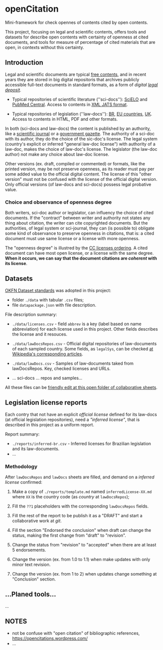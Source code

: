 # openCitation
Mini-framework for check opennes of contents cited by open contents.

This project, focusing on legal and scientific contents, offers tools and datasets for describe open contents with certainty of openness at cited documents, and tools for measure of percentage of cited materials that are open, in contexts without this certainty.

## Introduction
Legal and scientific documents are typical [free contents](https://en.wikipedia.org/wiki/Free_content#Legislation), and in recent years they are stored in big digital repositoris that archives publicly accessible full-text documents in standard formats, as a form of *digital [legal deposit](https://en.wikipedia.org/wiki/Legal_deposit)*.

* Typical repositories of scientific literature (''sci-docs''): [SciELO](https://en.wikipedia.org/wiki/SciELO) and [PubMed Central](https://en.wikipedia.org/wiki/PubMed_Central). Access to contents in [XML JATS format](https://en.wikipedia.org/wiki/Journal_Article_Tag_Suite).

* Typical repositories of legislation (''law-docs''): [BR](http://www.lexml.gov.br/),  [EU countries](http://eur-lex.europa.eu/n-lex/), [UK](http://www.legislation.gov.uk/browse). Access to contents in HTML, PDF and other formats.

In both (sci-docs and law-docs) the content is published by an authority, like a [scientific journal](https://en.wikipedia.org/wiki/Scientific_journal) or a [government gazette](https://en.wikipedia.org/wiki/Government_gazette). The authority of a sci-doc with its author, they do the choice of the sic-doc's license. The  legal system (country's explicit or inferred "general law-doc license") with authority of a law-doc,  makes the choice of law-doc's license. The  legislator (the law-doc author) not make any choice about law-doc license.

Other versions (ex. draft, compiled or commented) or formats, like the printed version, may be not preserve openness, as its reader must pay per some added value to the official digital content. The license of this "other version" must not be confused with the license of the official digital version. Only official versions (of law-docs and sci-docs) possess legal probative value.

### Choice and observance of openness degree
Both writers, sci-doc author or legislator, can influency the choice of cited documents. If the "contract" between writer and authority not states any thing about citation, the writer can cite copyrighted documents. But the authorities, of legal system or sci-journal, they can (is possible to) obligate some kind of observance to preserve openness in citations, that is: a cited document must use same license or a license with more openness.

The "openness degree" is illustred by the [CC licenses ordering](https://commons.wikimedia.org/wiki/File:Ordering_of_Creative_Commons_licenses_from_most_to_least_open.png). A cited document can have most open license, or a license with the same degree. **When it occurs, we can say that the document citations are *coherent* with its license**.

## Datasets 
[OKFN Dataset standards](https://github.com/datasets) was adopted in this project:
* folder `./data` with tabular `.csv` files;
* file `datapackage.json` with file description.

File description summary:

* `./data/licenses.csv` - field `abbrev` is a key (label based on name abbreviation) for each license used in this project. Other fields describes the license and it resouces.

* `./data/lawDocsRepos.csv` - Official digital repositories of law-documents of each sampled country. Some fields, as `legalSys`, can be checked [at Wikipedia's corresponding articles](https://en.wikipedia.org/wiki/List_of_national_legal_systems).

* `./data/lawDocs.csv` - Samples of law-documents taked from lawDocsRepos. Key, checked licenses and URLs.

* ... sci-docs ... repos and samples... 

All these files can be [friendly edit at this open folder of collaborative sheets](https://drive.google.com/folderview?id=0ByK4EZuhc93QfmY1NHFvS3lHbmtzQ2Frb2hOMVhfdzdDLVpmemc2VFY0TDJISWw0aFo3UU0&usp=sharing).

## Legislation license reports
Each contry that not have an explicit *official license* defined for its law-docs (at official legislation repositories), need a *"inferred license"*, that is described in this project as a uniform report.

Report summary:

* `./reports/inferred-br.csv` - Inferred licenses for Brazilian legislation and its law-documents.
* ...

### Methodology
After `lawDocsRepos` and `lawDocs` sheets  are filled, and  demand on a *inferred license* confirmed:

1. Make a copy of `./reports/template.md` named `inferredLicense-XX.md` where `XX` is the country code (as *country* at `lawDocsRepos`);

2. Fill the `??1` placeholders with the corresponding `lawDocsRepos` fields.

3. Fill the rest of the report to be publish it as a "DRAFT" and start a collaborative work at *git*.

4. Fill the section "Endorsed the conclusion" when draft can change the status, making the first change from "draft" to "revision".

5. Change the status from "revision" to "accepted" when there are at least 5 endorsements.

6. Change the version (ex. from 1.0 to 1.1) when make updates with only minor text revision.

7. Change the version (ex. from 1 to 2) when updates change something at "Conclusion" section.

## ...Planed tools...
...

## NOTES
* not be confuse with "open citation" of bibliographic references, https://opencitations.wordpress.com/
* ...
